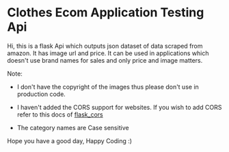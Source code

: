 # Clothes Ecom Application Testing Api #

Hi, this is a flask Api which outputs json dataset of data scraped from amazon. It has image url and price. It can be used in applications which doesn't use brand names for sales and only price and image matters. 

Note: 
- I don't have the copyright of the images thus please don't use in production code.
- I haven't added the CORS support for websites. If you wish to add CORS refer to this docs of [flask_cors](https://flask-cors.readthedocs.io/en/latest/)

- The category names are Case sensitive

Hope you have a good day, Happy Coding :)